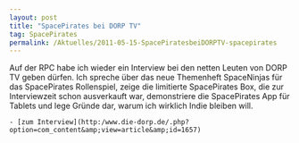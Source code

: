 ```yaml
---
layout: post
title: "SpacePirates bei DORP TV"
tag: SpacePirates
permalink: /Aktuelles/2011-05-15-SpacePiratesbeiDORPTV-spacepirates
---
```



Auf der RPC habe ich wieder ein Interview bei den netten Leuten von DORP TV geben dürfen. Ich spreche über das neue Themenheft SpaceNinjas für das SpacePirates Rollenspiel, zeige die limitierte SpacePirates Box, die zur Interviewzeit schon ausverkauft war, demonstriere die SpacePirates App für Tablets und lege Gründe dar, warum ich wirklich Indie bleiben will.

	- [zum Interview](http:/www.die-dorp.de/.php?option=com_content&amp;view=article&amp;id=1657)



